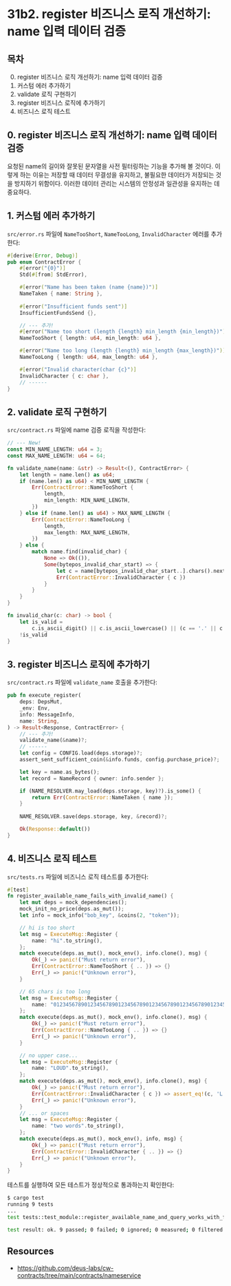 # 31b2. register 비즈니스 로직 개선하기: name 입력 데이터 검증
## 목차
0. register 비즈니스 로직 개선하기: name 입력 데이터 검증
1. 커스텀 에러 추가하기
2. validate 로직 구현하기 
3. register 비즈니스 로직에 추가하기 
4. 비즈니스 로직 테스트 

## 0. register 비즈니스 로직 개선하기: name 입력 데이터 검증
요청된 name의 길이와 잘못된 문자열을 사전 필터링하는 기능을 추가해 볼 것이다. 이렇게 하는 이유는 저장할 때 데이터 무결성을 유지하고, 불필요한 데이터가 저장되는 것을 방지하기 위함이다. 이러한 데이터 관리는 시스템의 안정성과 일관성을 유지하는 데 중요하다.

## 1. 커스텀 에러 추가하기
`src/error.rs` 파일에 `NameTooShort`, `NameTooLong`, `InvalidCharacter` 에러를 추가한다:
```rust
#[derive(Error, Debug)]
pub enum ContractError {
    #[error("{0}")]
    Std(#[from] StdError),

    #[error("Name has been taken (name {name})")]
    NameTaken { name: String },
    
    #[error("Insufficient funds sent")]
    InsufficientFundsSend {},

    // --- 추가!
    #[error("Name too short (length {length} min_length {min_length})")]
    NameTooShort { length: u64, min_length: u64 },

    #[error("Name too long (length {length} min_length {max_length})")]
    NameTooLong { length: u64, max_length: u64 },

    #[error("Invalid character(char {c}")]
    InvalidCharacter { c: char },
    // ------
}
```

## 2. validate 로직 구현하기 
`src/contract.rs` 파일에 name 검증 로직을 작성한다:
```rust
// --- New!
const MIN_NAME_LENGTH: u64 = 3;
const MAX_NAME_LENGTH: u64 = 64;

fn validate_name(name: &str) -> Result<(), ContractError> {
    let length = name.len() as u64;
    if (name.len() as u64) < MIN_NAME_LENGTH {
        Err(ContractError::NameTooShort {
            length,
            min_length: MIN_NAME_LENGTH,
        })
    } else if (name.len() as u64) > MAX_NAME_LENGTH {
        Err(ContractError::NameTooLong {
            length,
            max_length: MAX_NAME_LENGTH,
        })
    } else {
        match name.find(invalid_char) {
            None => Ok(()),
            Some(bytepos_invalid_char_start) => {
                let c = name[bytepos_invalid_char_start..].chars().next().unwrap();
                Err(ContractError::InvalidCharacter { c })
            }
        }
    }
}

fn invalid_char(c: char) -> bool {
    let is_valid =
        c.is_ascii_digit() || c.is_ascii_lowercase() || (c == '.' || c == '-' || c == '_');
    !is_valid
}
```

## 3. register 비즈니스 로직에 추가하기 
`src/contract.rs` 파일에 `validate_name` 호출을 추가한다:
```rust 
pub fn execute_register(
    deps: DepsMut,
    _env: Env,
    info: MessageInfo,
    name: String,
) -> Result<Response, ContractError> {
    // --- 추가!
    validate_name(&name)?;
    // ------
    let config = CONFIG.load(deps.storage)?;
    assert_sent_sufficient_coin(&info.funds, config.purchase_price)?;

    let key = name.as_bytes();
    let record = NameRecord { owner: info.sender };

    if (NAME_RESOLVER.may_load(deps.storage, key)?).is_some() {
        return Err(ContractError::NameTaken { name });
    }
    
    NAME_RESOLVER.save(deps.storage, key, &record)?;

    Ok(Response::default())
}
```

## 4. 비즈니스 로직 테스트 
`src/tests.rs` 파일에 비즈니스 로직 테스트를 추가한다:
```rust
#[test]
fn register_available_name_fails_with_invalid_name() {
    let mut deps = mock_dependencies();
    mock_init_no_price(deps.as_mut());
    let info = mock_info("bob_key", &coins(2, "token"));

    // hi is too short
    let msg = ExecuteMsg::Register {
        name: "hi".to_string(),
    };
    match execute(deps.as_mut(), mock_env(), info.clone(), msg) {
        Ok(_) => panic!("Must return error"),
        Err(ContractError::NameTooShort { .. }) => {}
        Err(_) => panic!("Unknown error"),
    }

    // 65 chars is too long
    let msg = ExecuteMsg::Register {
        name: "01234567890123456789012345678901234567890123456789012345678901234".to_string(),
    };
    match execute(deps.as_mut(), mock_env(), info.clone(), msg) {
        Ok(_) => panic!("Must return error"),
        Err(ContractError::NameTooLong { .. }) => {}
        Err(_) => panic!("Unknown error"),
    }

    // no upper case...
    let msg = ExecuteMsg::Register {
        name: "LOUD".to_string(),
    };
    match execute(deps.as_mut(), mock_env(), info.clone(), msg) {
        Ok(_) => panic!("Must return error"),
        Err(ContractError::InvalidCharacter { c }) => assert_eq!(c, 'L'),
        Err(_) => panic!("Unknown error"),
    }
    // ... or spaces
    let msg = ExecuteMsg::Register {
        name: "two words".to_string(),
    };
    match execute(deps.as_mut(), mock_env(), info, msg) {
        Ok(_) => panic!("Must return error"),
        Err(ContractError::InvalidCharacter { .. }) => {}
        Err(_) => panic!("Unknown error"),
    }
}
```

테스트를 실행하여 모든 테스트가 정상적으로 통과하는지 확인한다:
```sh
$ cargo test
running 9 tests
...
test tests::test_module::register_available_name_and_query_works_with_fees ... ok

test result: ok. 9 passed; 0 failed; 0 ignored; 0 measured; 0 filtered out; finished in 0.00s
```


## Resources
- https://github.com/deus-labs/cw-contracts/tree/main/contracts/nameservice